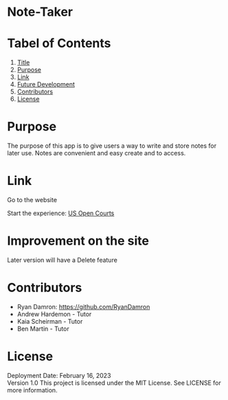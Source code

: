 # Note-Taker



# Tabel of Contents
1. [Title](#note-taker)
2. [Purpose](#purpose)
3. [Link](#link)
4. [Future Development](#possible-development)
5. [Contributors](#contributors)
6. [License](#license)


# Purpose

The purpose of this app is to give users a way to write and store notes for later use. Notes are convenient and easy create and to access.


# Link

Go to the website

Start the experience:
<a href="https://us-opencourts.herokuapp.com/">US Open Courts</a>


# Improvement on the site

Later version will have a Delete feature


# Contributors

- Ryan Damron: <https://github.com/RyanDamron> 
- Andrew Hardemon - Tutor
- Kaia Scheirman - Tutor
- Ben Martin - Tutor

# License
Deployment Date: February 16, 2023 \
Version 1.0
This project is licensed under the MIT License. 
See LICENSE for more information.